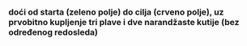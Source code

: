### doći od starta (zeleno polje) do cilja (crveno polje), uz prvobitno kupljenje tri plave i dve narandžaste kutije (bez određenog redosleda)
